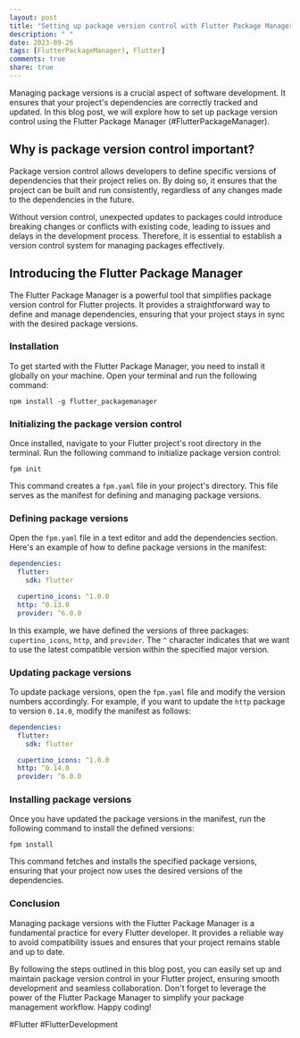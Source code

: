 ```yaml
---
layout: post
title: "Setting up package version control with Flutter Package Manager"
description: " "
date: 2023-09-26
tags: [FlutterPackageManager), Flutter]
comments: true
share: true
---
```


Managing package versions is a crucial aspect of software development. It ensures that your project's dependencies are correctly tracked and updated. In this blog post, we will explore how to set up package version control using the Flutter Package Manager (#FlutterPackageManager).

## Why is package version control important?

Package version control allows developers to define specific versions of dependencies that their project relies on. By doing so, it ensures that the project can be built and run consistently, regardless of any changes made to the dependencies in the future.

Without version control, unexpected updates to packages could introduce breaking changes or conflicts with existing code, leading to issues and delays in the development process. Therefore, it is essential to establish a version control system for managing packages effectively.

## Introducing the Flutter Package Manager

The Flutter Package Manager is a powerful tool that simplifies package version control for Flutter projects. It provides a straightforward way to define and manage dependencies, ensuring that your project stays in sync with the desired package versions.

### Installation

To get started with the Flutter Package Manager, you need to install it globally on your machine. Open your terminal and run the following command:

```
npm install -g flutter_packagemanager
```

### Initializing the package version control

Once installed, navigate to your Flutter project's root directory in the terminal. Run the following command to initialize package version control:

```
fpm init
```

This command creates a `fpm.yaml` file in your project's directory. This file serves as the manifest for defining and managing package versions.

### Defining package versions

Open the `fpm.yaml` file in a text editor and add the dependencies section. Here's an example of how to define package versions in the manifest:

```yaml
dependencies:
  flutter:
    sdk: flutter

  cupertino_icons: ^1.0.0
  http: ^0.13.0
  provider: ^6.0.0
```

In this example, we have defined the versions of three packages: `cupertino_icons`, `http`, and `provider`. The `^` character indicates that we want to use the latest compatible version within the specified major version.

### Updating package versions

To update package versions, open the `fpm.yaml` file and modify the version numbers accordingly. For example, if you want to update the `http` package to version `0.14.0`, modify the manifest as follows:

```yaml
dependencies:
  flutter:
    sdk: flutter

  cupertino_icons: ^1.0.0
  http: ^0.14.0
  provider: ^6.0.0
```

### Installing package versions

Once you have updated the package versions in the manifest, run the following command to install the defined versions:

```
fpm install
```

This command fetches and installs the specified package versions, ensuring that your project now uses the desired versions of the dependencies.

### Conclusion

Managing package versions with the Flutter Package Manager is a fundamental practice for every Flutter developer. It provides a reliable way to avoid compatibility issues and ensures that your project remains stable and up to date.

By following the steps outlined in this blog post, you can easily set up and maintain package version control in your Flutter project, ensuring smooth development and seamless collaboration. Don't forget to leverage the power of the Flutter Package Manager to simplify your package management workflow. Happy coding!

#Flutter #FlutterDevelopment